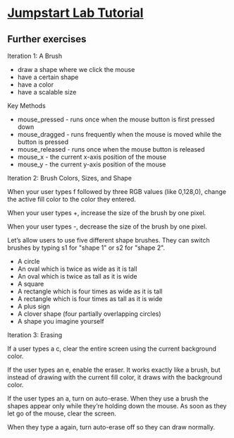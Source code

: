# [Jumpstart Lab Tutorial](http://tutorials.jumpstartlab.com/projects/process_artist.html)

## Further exercises
Iteration 1: A Brush

* draw a shape where we click the mouse
* have a certain shape
* have a color
* have a scalable size

Key Methods
* mouse_pressed - runs once when the mouse button is first pressed down
* mouse_dragged - runs frequently when the mouse is moved while the button is pressed
* mouse_released - runs once when the mouse button is released
* mouse_x - the current x-axis position of the mouse
* mouse_y - the current y-axis position of the mouse


Iteration 2: Brush Colors, Sizes, and Shape

When your user types f followed by three RGB values (like 0,128,0), change the
active fill color to the color they entered.

 When your user types +, increase the size of the brush by one pixel.

When your user types -, decrease the size of the brush by one pixel.

Let’s allow users to use five different shape brushes. They can switch brushes
by typing s1 for "shape 1" or s2 for "shape 2".

* A circle
* An oval which is twice as wide as it is tall
* An oval which is twice as tall as it is wide
* A square
* A rectangle which is four times as wide as it is tall
* A rectangle which is four times as tall as it is wide
* A plus sign
* A clover shape (four partially overlapping circles)
* A shape you imagine yourself


Iteration 3: Erasing

If a user types a c, clear the entire screen using the current background
color.

If the user types an e, enable the eraser. It works exactly like a brush, but
instead of drawing with the current fill color, it draws with the background
color.

If the user types an a, turn on auto-erase. When they use a brush the shapes
appear only while they’re holding down the mouse. As soon as they let go of
the mouse, clear the screen.

When they type a again, turn auto-erase off so they can draw normally.
